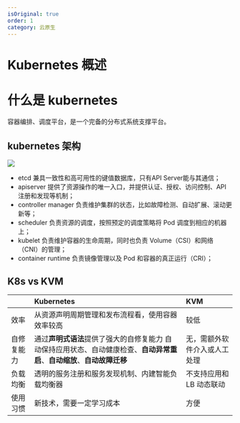 ```yaml
---
isOriginal: true
order: 1
category: 云原生
---
```


# Kubernetes 概述

# 什么是 kubernetes 

容器编排、调度平台，是一个完备的分布式系统支撑平台。

## kubernetes 架构

 ![](https://clay-blog.oss-cn-shanghai.aliyuncs.com/img/k8s-archeitecture.png)

- etcd 兼具一致性和高可用性的键值数据库，只有API Server能与其通信；
- apiserver 提供了资源操作的唯一入口，并提供认证、授权、访问控制、API 注册和发现等机制；
- controller manager 负责维护集群的状态，比如故障检测、自动扩展、滚动更新等；
- scheduler 负责资源的调度，按照预定的调度策略将 Pod 调度到相应的机器上；
- kubelet 负责维护容器的生命周期，同时也负责 Volume（CSI）和网络（CNI）的管理；
- container runtime 负责镜像管理以及 Pod 和容器的真正运行（CRI）；

## K8s vs KVM

|            | Kubernetes                                                   | KVM                          |
| :--------- | :----------------------------------------------------------- | :--------------------------- |
| 效率       | 从资源声明周期管理和发布流程看，使用容器效率较高             | 较低                         |
| 自修复能力 | 通过**声明式语法**提供了强大的自修复能力 自动保持应用状态、自动健康检查、**自动异常重启**、**自动缩放**、**自动故障迁移** | 无，需额外软件介入或人工处理 |
| 负载均衡   | 透明的服务注册和服务发现机制、内建智能负载均衡器             | 不支持应用和LB 动态联动      |
| 使用习惯   | 新技术，需要一定学习成本                                     | 方便                         |

